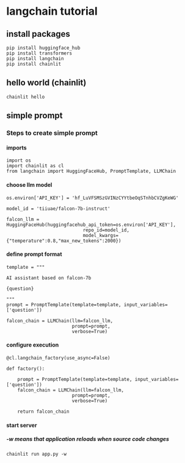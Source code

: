 # langchain tutorial

## install packages
```
pip install huggingface_hub 
pip install transformers
pip install langchain
pip install chainlit
```

## hello world (chainlit)
```
chainlit hello
```

## simple prompt

### Steps to create simple prompt

#### imports
```
import os
import chainlit as cl
from langchain import HuggingFaceHub, PromptTemplate, LLMChain
```

#### choose llm model
```
os.environ['API_KEY'] = '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'

model_id = 'tiiuae/falcon-7b-instruct'

falcon_llm = HuggingFaceHub(huggingfacehub_api_token=os.environ['API_KEY'],
                            repo_id=model_id,
                            model_kwargs={"temperature":0.8,"max_new_tokens":2000})
```

#### define prompt format
```
template = """

AI assistant based on falcon-7b

{question}

"""
prompt = PromptTemplate(template=template, input_variables=['question'])

falcon_chain = LLMChain(llm=falcon_llm,
                        prompt=prompt,
                        verbose=True)
```

#### configure execution
```
@cl.langchain_factory(use_async=False)

def factory():

    prompt = PromptTemplate(template=template, input_variables=['question'])
    falcon_chain = LLMChain(llm=falcon_llm,
                        prompt=prompt,
                        verbose=True)

    return falcon_chain
```

#### start server

##### -w means that application reloads when source code changes

```
chainlit run app.py -w
```


